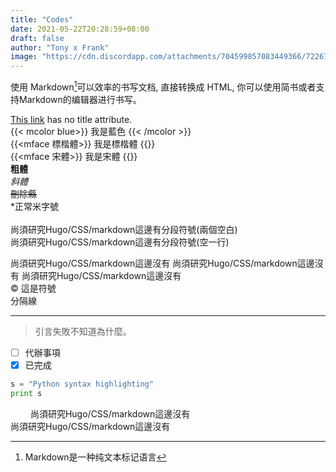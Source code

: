 ```yaml
---
title: "Codes"
date: 2021-05-22T20:28:59+08:00
draft: false
author: "Tony x Frank"
image: "https://cdn.discordapp.com/attachments/704599857083449366/722677588484423721/luca-bravo-XJXWbfSo2f0-unsplash_1.jpg"
---
```

使用 Markdown[^1]可以效率的书写文档, 直接转换成 HTML, 你可以使用简书或者支持Markdown的编辑器进行书写。  
[^1]: Markdown是一种纯文本标记语言  

[This link](https://www.youtube.com/) has no title attribute.\
{{< mcolor blue>}} 我是藍色 {{< /mcolor >}}  
{{<mface 標楷體>}} 我是標楷體 {{</mface>}}  
{{<mface 宋體>}} 我是宋體 {{</mface>}}  
**粗體**\
*斜體*\
~~刪除縣~~  
\*正常米字號  
\
尚須研究Hugo/CSS/markdown這邊有分段符號(兩個空白)  
尚須研究Hugo/CSS/markdown這邊有分段符號(空一行)

尚須研究Hugo/CSS/markdown這邊沒有
尚須研究Hugo/CSS/markdown這邊沒有
尚須研究Hugo/CSS/markdown這邊沒有  
&copy; 這是符號  
分隔線
***  

> 引言失敗不知道為什麼。

- [ ] 代辦事項
- [X] 已完成  

```python
s = "Python syntax highlighting"
print s
```  
&emsp; &emsp;尚須研究Hugo/CSS/markdown這邊沒有  
尚須研究Hugo/CSS/markdown這邊沒有
